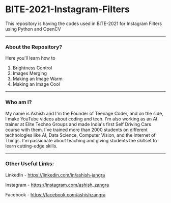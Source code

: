 # BITE-2021-Instagram-Filters
This repository is having the codes used in BITE-2021 for Instagram Filters using Python and OpenCV

-----

### About the Repository?

Here you'll learn how to

1. Brightness Control
2. Images Merging
3. Making an Image Warm
4. Making an Image Cool

-----

### Who am I?

My name is Ashish and I'm the Founder of Teenage Coder, and on the side, I make YouTube videos about coding and tech. I'm also working as an AI trainer at Elite Techno Groups and made India's first Self Driving Cars course with them. I've trained more than 2000 students on different technologies like AI, Data Science, Computer Vision, and the Internet of Things. I'm passionate about teaching and giving students the skillset to learn cutting-edge skills.

-----

### Other Useful Links:

LinkedIn - https://linkedin.com/in/ashish-jangra 

Instagram - https://instagram.com/ashish_zangra 

Facebook - https://facebook.com/ashishzangra
